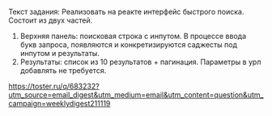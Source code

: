 Текст задания:
Реализовать на реакте интерфейс быстрого поиска. Состоит из двух частей.
1. Верхняя панель: поисковая строка с инпутом. В процессе ввода букв запроса, появляются и конкретизируются саджесты под инпутом и результаты.
2. Результаты: список из 10 результатов + пагинация. Параметры в урл добавлять не требуется.

https://toster.ru/q/683232?utm_source=email_digest&utm_medium=email&utm_content=question&utm_campaign=weeklydigest211119